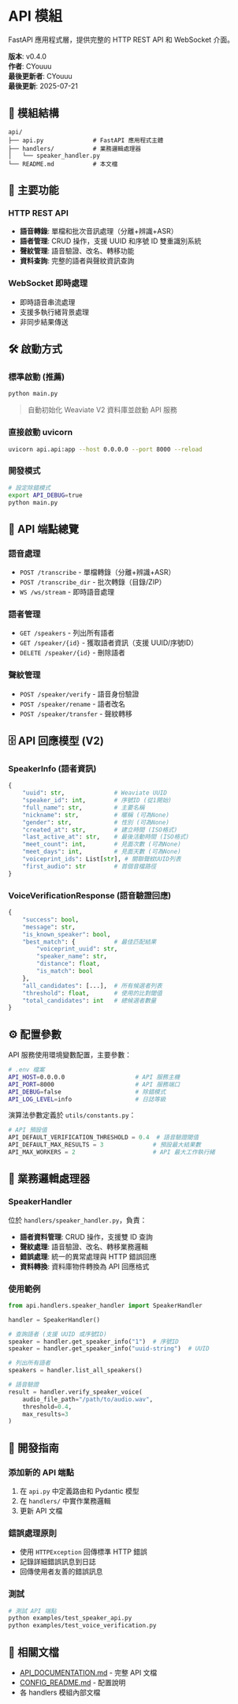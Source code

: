 # API 模組

FastAPI 應用程式層，提供完整的 HTTP REST API 和 WebSocket 介面。

**版本**: v0.4.0  
**作者**: CYouuu  
**最後更新者**: CYouuu  
**最後更新**: 2025-07-21

## 📁 模組結構

```
api/
├── api.py              # FastAPI 應用程式主體
├── handlers/           # 業務邏輯處理器  
│   └── speaker_handler.py
└── README.md           # 本文檔
```

## 🚀 主要功能

### HTTP REST API
- **語音轉錄**: 單檔和批次音訊處理（分離+辨識+ASR）
- **語者管理**: CRUD 操作，支援 UUID 和序號 ID 雙重識別系統
- **聲紋管理**: 語音驗證、改名、轉移功能
- **資料查詢**: 完整的語者與聲紋資訊查詢

### WebSocket 即時處理  
- 即時語音串流處理
- 支援多執行緒背景處理
- 非同步結果傳送

## 🛠 啟動方式

### 標準啟動 (推薦)
```bash
python main.py
```
> 自動初始化 Weaviate V2 資料庫並啟動 API 服務

### 直接啟動 uvicorn
```bash
uvicorn api.api:app --host 0.0.0.0 --port 8000 --reload
```

### 開發模式
```bash
# 設定除錯模式
export API_DEBUG=true
python main.py
```

## 📡 API 端點總覽

### 語音處理
- `POST /transcribe` - 單檔轉錄（分離+辨識+ASR）
- `POST /transcribe_dir` - 批次轉錄（目錄/ZIP）
- `WS /ws/stream` - 即時語音處理

### 語者管理  
- `GET /speakers` - 列出所有語者
- `GET /speaker/{id}` - 獲取語者資訊（支援 UUID/序號ID）
- `DELETE /speaker/{id}` - 刪除語者

### 聲紋管理
- `POST /speaker/verify` - 語音身份驗證
- `POST /speaker/rename` - 語者改名  
- `POST /speaker/transfer` - 聲紋轉移

## 🗄️ API 回應模型 (V2)

### SpeakerInfo (語者資訊)
```python
{
    "uuid": str,              # Weaviate UUID
    "speaker_id": int,        # 序號ID (從1開始)
    "full_name": str,         # 主要名稱
    "nickname": str,          # 暱稱 (可為None)
    "gender": str,            # 性別 (可為None)  
    "created_at": str,        # 建立時間 (ISO格式)
    "last_active_at": str,    # 最後活動時間 (ISO格式)
    "meet_count": int,        # 見面次數 (可為None)
    "meet_days": int,         # 見面天數 (可為None)
    "voiceprint_ids": List[str], # 關聯聲紋UUID列表
    "first_audio": str        # 首個音檔路徑
}
```

### VoiceVerificationResponse (語音驗證回應)
```python
{
    "success": bool,
    "message": str,
    "is_known_speaker": bool,
    "best_match": {           # 最佳匹配結果
        "voiceprint_uuid": str,
        "speaker_name": str,
        "distance": float,
        "is_match": bool
    },
    "all_candidates": [...],  # 所有候選者列表
    "threshold": float,       # 使用的比對閾值
    "total_candidates": int   # 總候選者數量
}
```

## ⚙️ 配置參數

API 服務使用環境變數配置，主要參數：

```bash
# .env 檔案
API_HOST=0.0.0.0                    # API 服務主機
API_PORT=8000                       # API 服務端口  
API_DEBUG=false                     # 除錯模式
API_LOG_LEVEL=info                  # 日誌等級
```

演算法參數定義於 `utils/constants.py`：

```python
# API 預設值
API_DEFAULT_VERIFICATION_THRESHOLD = 0.4  # 語音驗證閾值
API_DEFAULT_MAX_RESULTS = 3              # 預設最大結果數
API_MAX_WORKERS = 2                      # API 最大工作執行緒
```

## 🔧 業務邏輯處理器

### SpeakerHandler
位於 `handlers/speaker_handler.py`，負責：

- **語者資料管理**: CRUD 操作，支援雙 ID 查詢
- **聲紋處理**: 語音驗證、改名、轉移業務邏輯
- **錯誤處理**: 統一的異常處理與 HTTP 錯誤回應
- **資料轉換**: 資料庫物件轉換為 API 回應格式

### 使用範例
```python
from api.handlers.speaker_handler import SpeakerHandler

handler = SpeakerHandler()

# 查詢語者 (支援 UUID 或序號ID)
speaker = handler.get_speaker_info("1")  # 序號ID
speaker = handler.get_speaker_info("uuid-string")  # UUID

# 列出所有語者
speakers = handler.list_all_speakers()

# 語音驗證
result = handler.verify_speaker_voice(
    audio_file_path="/path/to/audio.wav",
    threshold=0.4,
    max_results=3
)
```

## 📝 開發指南

### 添加新的 API 端點
1. 在 `api.py` 中定義路由和 Pydantic 模型
2. 在 `handlers/` 中實作業務邏輯
3. 更新 API 文檔

### 錯誤處理原則
- 使用 `HTTPException` 回傳標準 HTTP 錯誤
- 記錄詳細錯誤訊息到日誌
- 回傳使用者友善的錯誤訊息

### 測試
```bash
# 測試 API 端點
python examples/test_speaker_api.py
python examples/test_voice_verification.py
```

## 🔗 相關文檔

- [API_DOCUMENTATION.md](../API_DOCUMENTATION.md) - 完整 API 文檔
- [CONFIG_README.md](../CONFIG_README.md) - 配置說明
- 各 handlers 模組內部文檔
